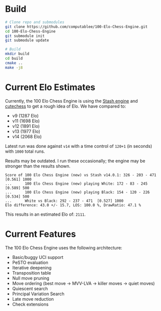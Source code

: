 # Build

```sh
# Clone repo and submodules
git clone https://github.com/computablee/100-Elo-Chess-Engine.git
cd 100-Elo-Chess-Engine
git submodule init
git submodule update

# Build
mkdir build
cd build
cmake ..
make -j8
```

# Current Elo Estimates

Currently, the 100 Elo Chess Engine is using the [Stash engine](https://gitlab.com/mhouppin/stash-bot) and [cutechess](https://cutechess.com/) to get a rough idea of Elo.
We have compared to:

- v9 (1287 Elo)
- v11 (1698 Elo)
- v12 (1891 Elo)
- v13 (1977 Elo)
- v14 (2068 Elo)

Latest run was done against `v14` with a time control of `120+1` (in seconds) with `1000` total runs.

Results may be outdated.
I run these occasionally; the engine may be stronger than the results shown.

```
Score of 100 Elo Chess Engine (new) vs Stash v14.0.1: 326 - 203 - 471  [0.561] 1000
...      100 Elo Chess Engine (new) playing White: 172 - 83 - 245  [0.589] 500
...      100 Elo Chess Engine (new) playing Black: 154 - 120 - 226  [0.534] 500
...      White vs Black: 292 - 237 - 471  [0.527] 1000
Elo difference: 43.0 +/- 15.7, LOS: 100.0 %, DrawRatio: 47.1 %
```

This results in an estimated Elo of: `2111`.

# Current Features

The 100 Elo Chess Engine uses the following architecture:

- Basic/buggy UCI support
- PeSTO evaluation
- Iterative deepening
- Transposition table
- Null move pruning
- Move ordering (best move -> MVV-LVA -> killer moves -> quiet moves)
- Quiescent search
- Principal Variation Search
- Late move reduction
- Check extensions